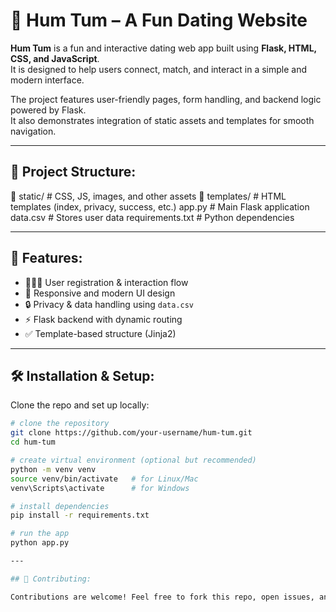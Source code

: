 # 💖 Hum Tum – A Fun Dating Website  

**Hum Tum** is a fun and interactive dating web app built using **Flask, HTML, CSS, and JavaScript**.  
It is designed to help users connect, match, and interact in a simple and modern interface.  

The project features user-friendly pages, form handling, and backend logic powered by Flask.  
It also demonstrates integration of static assets and templates for smooth navigation.

---

## 📂 Project Structure:

📁 static/ # CSS, JS, images, and other assets
📁 templates/ # HTML templates (index, privacy, success, etc.)
app.py # Main Flask application
data.csv # Stores user data
requirements.txt # Python dependencies

---

## 🚀 Features: 

- 🧑‍🤝‍🧑 User registration & interaction flow  
- 🎨 Responsive and modern UI design  
- 🔒 Privacy & data handling using `data.csv`  
- ⚡ Flask backend with dynamic routing  
- ✅ Template-based structure (Jinja2)  

---

## 🛠️ Installation & Setup: 

Clone the repo and set up locally:

```bash
# clone the repository
git clone https://github.com/your-username/hum-tum.git
cd hum-tum

# create virtual environment (optional but recommended)
python -m venv venv
source venv/bin/activate   # for Linux/Mac
venv\Scripts\activate      # for Windows

# install dependencies
pip install -r requirements.txt

# run the app
python app.py

---

## 🤝 Contributing:

Contributions are welcome! Feel free to fork this repo, open issues, and submit PRs.
